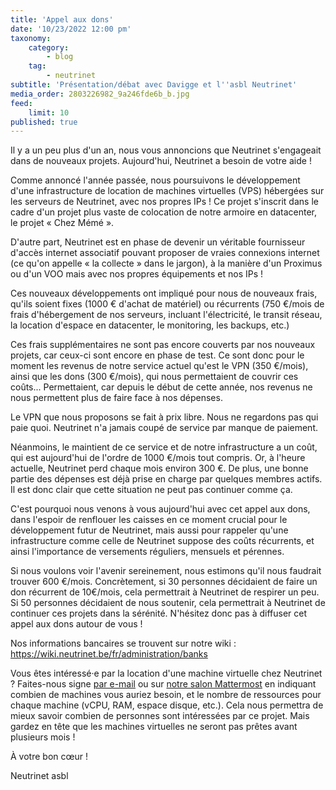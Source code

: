 ```yaml
---
title: 'Appel aux dons'
date: '10/23/2022 12:00 pm'
taxonomy:
    category:
        - blog
    tag:
        - neutrinet
subtitle: 'Présentation/débat avec Davigge et l''asbl Neutrinet'
media_order: 2803226982_9a246fde6b_b.jpg
feed:
    limit: 10
published: true
---
```


Il y a un peu plus d'un an, nous vous annoncions que Neutrinet s'engageait dans de nouveaux projets. Aujourd'hui, Neutrinet a besoin de votre aide !

Comme annoncé l'année passée, nous poursuivons le développement d'une infrastructure de location de machines virtuelles (VPS) hébergées sur les serveurs de Neutrinet, avec nos propres IPs ! Ce projet s'inscrit dans le cadre d'un projet plus vaste de colocation de notre armoire en datacenter, le projet « Chez Mémé ».

D'autre part, Neutrinet est en phase de devenir un véritable fournisseur d'accès internet associatif pouvant proposer de vraies connexions internet (ce qu'on appelle « la collecte » dans le jargon), à la manière d'un Proximus ou d'un VOO mais avec nos propres équipements et nos IPs !

Ces nouveaux développements ont impliqué pour nous de nouveaux frais, qu'ils soient fixes (1000 € d'achat de matériel) ou récurrents (750 €/mois de frais d'hébergement de nos serveurs, incluant l'électricité, le transit réseau, la location d'espace en datacenter, le monitoring, les backups, etc.) 

Ces frais supplémentaires ne sont pas encore couverts par nos nouveaux projets, car ceux-ci sont encore en phase de test. Ce sont donc pour le moment les revenus de notre service actuel qu'est le VPN (350 €/mois), ainsi que les dons (300 €/mois), qui nous permettaient de couvrir ces coûts... Permettaient, car depuis le début de cette année, nos revenus ne nous permettent plus de faire face à nos dépenses.

Le VPN que nous proposons se fait à prix libre. Nous ne regardons pas qui paie quoi. Neutrinet n'a jamais coupé de service par manque de paiement. 

Néanmoins, le maintient de ce service et de notre infrastructure a un coût, qui est aujourd'hui de l'ordre de 1000 €/mois tout compris. Or, à l'heure actuelle, Neutrinet perd chaque mois environ 300 €. De plus, une bonne partie des dépenses est déjà prise en charge par quelques membres actifs. Il est donc clair que cette situation ne peut pas continuer comme ça.

C'est pourquoi nous venons à vous aujourd'hui avec cet appel aux dons, dans l'espoir de renflouer les caisses en ce moment crucial pour le développement futur de Neutrinet, mais aussi pour rappeler qu'une infrastructure comme celle de Neutrinet suppose des coûts récurrents, et ainsi l'importance de versements réguliers, mensuels et pérennes.

Si nous voulons voir l'avenir sereinement, nous estimons qu'il nous faudrait trouver 600 €/mois. Concrètement, si 30 personnes décidaient de faire un don récurrent de 10€/mois, cela permettrait à Neutrinet de respirer un peu. Si 50 personnes décidaient de nous soutenir, cela permettrait à Neutrinet de continuer ces projets dans la sérénité. N'hésitez donc pas à diffuser cet appel aux dons autour de vous !

Nos informations bancaires se trouvent sur notre wiki : https://wiki.neutrinet.be/fr/administration/banks

Vous êtes intéressé·e par la location d'une machine virtuelle chez Neutrinet ? Faites-nous signe [par e-mail](mailto:contact@neutrinet.be) ou sur [notre salon Mattermost](https://chat.neutrinet.be/neutrinet/channels/hub-chez-meme) en indiquant combien de machines vous auriez besoin, et le nombre de ressources pour chaque machine (vCPU, RAM, espace disque, etc.). Cela nous permettra de mieux savoir combien de personnes sont intéressées par ce projet. Mais gardez en tête que les machines virtuelles ne seront pas prêtes avant plusieurs mois !

À votre bon cœur !

Neutrinet asbl